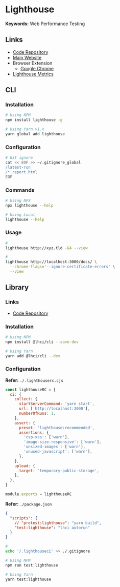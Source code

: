 # Lighthouse

**Keywords:** Web Performance Testing

## Links

- [Code Repository](https://github.com/GoogleChrome/lighthouse)
- [Main Website](https://developers.google.com/web/tools/lighthouse)
- Browser Extension
  - [Google Chrome](https://chromewebstore.google.com/detail/lighthouse/blipmdconlkpinefehnmjammfjpmpbjk)
- [Lighthouse Metrics](https://lighthouse-metrics.com)

## CLI

### Installation

```sh
# Using NPM
npm install lighthouse -g

# Using Yarn v1.x
yarn global add lighthouse
```

### Configuration

```sh
# Git ignore
cat << EOF >> ~/.gitignore_global
/latest-run
/*.report.html
EOF
```

### Commands

```sh
# Using NPX
npx lighthouse --help

# Using Local
lighthouse --help
```

### Usage

```sh
#
lighthouse http://xyz.tld -GA --view

#
lighthouse http://localhost:3000/docs/ \
  --chrome-flags='--ignore-certificate-errors' \
  --view
```

## Library

### Links

- [Code Repository](https://github.com/GoogleChrome/lighthouse-ci)

### Installation

```sh
# Using NPM
npm install @lhci/cli --save-dev

# Using Yarn
yarn add @lhci/cli --dev
```

### Configuration

**Refer:** `./.lighthouserc.cjs`

```cjs
const lighthouseRC = {
  ci: {
    collect: {
      startServerCommand: 'yarn start',
      url: ['http://localhost:3000'],
      numberOfRuns: 1,
    },
    assert: {
      preset: 'lighthouse:recommended',
      assertions: {
        'csp-xss': ['warn'],
        'image-size-responsive': ['warn'],
        'unsized-images': ['warn'],
        'unused-javascript': ['warn'],
      },
    },
    upload: {
      target: 'temporary-public-storage',
    },
  },
}

module.exports = lighthouseRC
```

**Refer:** `./package.json`

```json
{
  "scripts": {
    // "pretest:lighthouse": "yarn build",
    "test:lighthouse": "lhci autorun"
  }
}
```

```sh
#
echo '/.lighthouseci' >> ./.gitignore

# Using NPM
npm run test:lighthouse

# Using Yarn
yarn test:lighthouse
```

<!--
lhci collect
lhci upload
lhci assert
lhci autorun
lhci healthcheck
lhci open
lhci wizard
lhci server
-->
